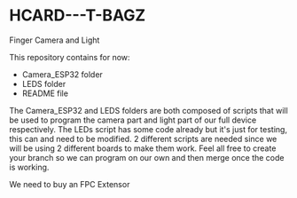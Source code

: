 # HCARD---T-BAGZ
Finger Camera and Light

This repository contains for now:
- Camera_ESP32 folder
- LEDS folder
- README file

The Camera_ESP32 and LEDS folders are both composed of scripts that will be used to program the camera part and light part of our full device respectively. The LEDs script has some code already but it's just for testing, this can and need to be modified.
2 different scripts are needed since we will be using 2 different boards to make them work.
Feel all free to create your branch so we can program on our own and then merge once the code is working.

We need to buy an FPC Extensor
